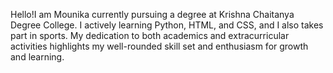 Hello!I am Mounika currently pursuing a degree at Krishna Chaitanya Degree College. I actively learning Python, HTML, and CSS, and I also takes part in sports. My dedication to both academics and extracurricular activities highlights my well-rounded skill set and enthusiasm for growth and learning.
